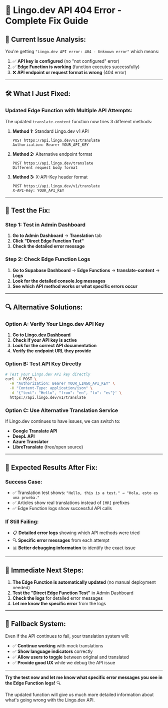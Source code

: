 # 🔧 Lingo.dev API 404 Error - Complete Fix Guide

## 🚨 **Current Issue Analysis:**
You're getting `"Lingo.dev API error: 404 - Unknown error"` which means:
1. ✅ **API key is configured** (no "not configured" error)
2. ✅ **Edge Function is working** (function executes successfully)
3. ❌ **API endpoint or request format is wrong** (404 error)

---

## 🛠️ **What I Just Fixed:**

### **Updated Edge Function with Multiple API Attempts:**
The updated `translate-content` function now tries 3 different methods:

1. **Method 1:** Standard Lingo.dev v1 API
   ```
   POST https://api.lingo.dev/v1/translate
   Authorization: Bearer YOUR_API_KEY
   ```

2. **Method 2:** Alternative endpoint format
   ```
   POST https://api.lingo.dev/translate
   Different request body format
   ```

3. **Method 3:** X-API-Key header format
   ```
   POST https://api.lingo.dev/v1/translate
   X-API-Key: YOUR_API_KEY
   ```

---

## 🧪 **Test the Fix:**

### **Step 1: Test in Admin Dashboard**
1. **Go to Admin Dashboard** → **Translation** tab
2. **Click "Direct Edge Function Test"**
3. **Check the detailed error message**

### **Step 2: Check Edge Function Logs**
1. **Go to Supabase Dashboard** → **Edge Functions** → **translate-content** → **Logs**
2. **Look for the detailed console.log messages**
3. **See which API method works or what specific errors occur**

---

## 🔍 **Alternative Solutions:**

### **Option A: Verify Your Lingo.dev API Key**
1. **Go to [Lingo.dev Dashboard](https://lingo.dev/)**
2. **Check if your API key is active**
3. **Look for the correct API documentation**
4. **Verify the endpoint URL they provide**

### **Option B: Test API Key Directly**
```bash
# Test your Lingo.dev API key directly
curl -X POST \
  -H "Authorization: Bearer YOUR_LINGO_API_KEY" \
  -H "Content-Type: application/json" \
  -d '{"text": "Hello", "from": "en", "to": "es"}' \
  https://api.lingo.dev/v1/translate
```

### **Option C: Use Alternative Translation Service**
If Lingo.dev continues to have issues, we can switch to:
- **Google Translate API**
- **DeepL API** 
- **Azure Translator**
- **LibreTranslate** (free/open source)

---

## 🎯 **Expected Results After Fix:**

### **Success Case:**
- ✅ Translation test shows: `"Hello, this is a test." → "Hola, esto es una prueba."`
- ✅ Articles show real translations instead of `[MR]` prefixes
- ✅ Edge Function logs show successful API calls

### **If Still Failing:**
- 📋 **Detailed error logs** showing which API methods were tried
- 🔍 **Specific error messages** from each attempt
- 📊 **Better debugging information** to identify the exact issue

---

## 🚀 **Immediate Next Steps:**

1. **The Edge Function is automatically updated** (no manual deployment needed)
2. **Test the "Direct Edge Function Test"** in Admin Dashboard
3. **Check the logs** for detailed error messages
4. **Let me know the specific error** from the logs

---

## 🔄 **Fallback System:**

Even if the API continues to fail, your translation system will:
- ✅ **Continue working** with mock translations
- ✅ **Show language indicators** correctly
- ✅ **Allow users to toggle** between original and translated
- ✅ **Provide good UX** while we debug the API issue

---

**Try the test now and let me know what specific error messages you see in the Edge Function logs!** 🔍

The updated function will give us much more detailed information about what's going wrong with the Lingo.dev API.